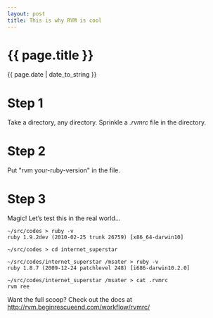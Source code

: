 ```yaml
---
layout: post
title: This is why RVM is cool
---
```

{{ page.title }}
================
<p class="meta">{{ page.date | date_to_string }}</p>

# Step 1 

Take a directory, any directory. Sprinkle a *.rvmrc* file in the directory.

# Step 2

Put "rvm your-ruby-version" in the file.

# Step 3

Magic! Let’s test this in the real world…


    ~/src/codes > ruby -v
    ruby 1.9.2dev (2010-02-25 trunk 26759) [x86_64-darwin10]

    ~/src/codes > cd internet_superstar

    ~/src/codes/internet_superstar /msater > ruby -v
    ruby 1.8.7 (2009-12-24 patchlevel 248) [i686-darwin10.2.0]

    ~/src/codes/internet_superstar /msater > cat .rvmrc
    rvm ree

Want the full scoop?  Check out the docs at http://rvm.beginrescueend.com/workflow/rvmrc/
